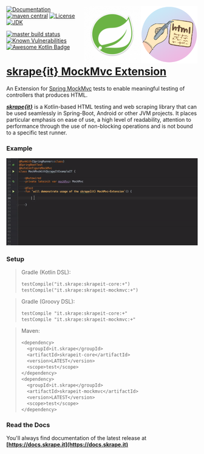 <a href="https://docs.skrape.it/docs/"><img width="150px" height="150px" align="right" src="skrape.png"/><a/>
<a href="https://docs.spring.io/spring/docs/current/spring-framework-reference/testing.html#spring-mvc-test-framework"><img width="150px" height="150px" align="right" src="spring.png"/><a/>

[![Documentation](https://img.shields.io/badge/skrape%7Bit%7D-docs-blue.svg)](https://docs.skrape.it)
[![maven central](https://img.shields.io/maven-central/v/it.skrape/skrapeit-mockmvc.svg?color=0)](https://search.maven.org/search?q=g:it.skrape%20AND%20a:skrapeit-mockmvc&skrapeit-mockmvc=gav)
[![License](https://img.shields.io/github/license/skrapeit/skrape.it.svg)](https://github.com/skrapeit/skrape.it/blob/master/LICENSE)
[![JDK](https://img.shields.io/badge/jdk-8-green.svg)](http://www.oracle.com/technetwork/java/javase/downloads/index.html)

[![master build status](https://img.shields.io/travis/skrapeit/skrapeit-mockmvc-extension.svg?label=master)](https://travis-ci.org/skrapeit/skrapeit-mockmvc-extension)
[![Known Vulnerabilities](https://snyk.io/test/github/skrapeit/skrapeit-mockmvc-extension/badge.svg?targetFile=pom.xml)](https://snyk.io/test/github/skrapeit/skrapeit-mockmvc-extension?targetFile=pom.xml)
[![Awesome Kotlin Badge](https://kotlin.link/awesome-kotlin.svg)](https://github.com/KotlinBy/awesome-kotlin)

[skrape{it} MockMvc Extension](https://docs.skrape.it)
======================================================

An Extension for [Spring MockMvc](https://docs.spring.io/spring/docs/current/spring-framework-reference/testing.html#spring-mvc-test-framework) tests to enable meaningful testing of controllers that produces HTML.

_**[skrape{it}](http://www.skrape.it)**_ is a Kotlin-based HTML testing and web scraping library
that can be used seamlessly in Spring-Boot, Android or other JVM projects.
It places particular emphasis on ease of use, a high level of readability, 
attention to performance through the use of non-blocking operations and is not 
bound to a specific test runner.

### Example

![example-usage](example-usage.gif "Documentation by example")

### Setup
> Gradle (Kotlin DSL):
>```
>testCompile("it.skrape:skrapeit-core:+")
>testCompile("it.skrape:skrapeit-mockmvc:+")
>```

> Gradle (Groovy DSL):
>```
>testCompile "it.skrape:skrapeit-core:+"
>testCompile "it.skrape:skrapeit-mockmvc:+"
>```

> Maven:
>```
><dependency>
>   <groupId>it.skrape</groupId>
>   <artifactId>skrapeit-core</artifactId>
>   <version>LATEST</version>
>   <scope>test</scope>
> </dependency>
><dependency>
>   <groupId>it.skrape</groupId>
>   <artifactId>skrapeit-mockmvc</artifactId>
>   <version>LATEST</version>
>   <scope>test</scope>
> </dependency>
>```

### Read the Docs

You'll always find documentation of the latest release at 
**[https://docs.skrape.it](https://docs.skrape.it)**
